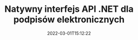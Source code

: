 ---
############################# Static ############################
layout: "product"
date: 2022-03-01T15:12:22
draft: false
#operation: 
#signaturetype: 
#fileformat: 
#productName: Java
lang: pl
#productCode: java
#otherformats: 
#breadcrumb: Put  signature on  for Java
product: "Signature"
product_tag: "signature"
platform: ".NET"
platform_tag: "net"

############################# Head ############################
head_title: "Interfejs API podpisu cyfrowego platformy .NET — podpis elektroniczny w formacie PDF Word Excel, obrazy"
head_description: "Interfejs API podpisu cyfrowego C# .NET, biblioteka eSignature do elektronicznego podpisywania plików PDF, Word, arkuszy kalkulacyjnych Excel, PowerPoint, obrazów i formatów dokumentów graficznych."

############################# Header ############################
title: "Natywny interfejs API .NET dla podpisów elektronicznych"
description: "Dodawaj podpisy cyfrowe do formatów dokumentów i wdrażaj popularne typy podpisów elektronicznych (tekst, obraz, kod QR, kod kreskowy, stempel i metadane) w aplikacjach .NET."
button:
    enable: true

############################# SubMenu ############################
submenu:
    enable: true
    
    left:
        img_alt: "GroupDocs.Signature for .NET"
        image: "https://www.groupdocs.cloud/templates/groupdocs/images/product-logos/groupdocs-signature-net.png"
        product: "GroupDocs.Signature"
        platform: ".NET"

    middle:
        button:
            # button loop
            - link: "#overview"
              text: "Przegląd"

            # button loop
            - link: "#features"
              text: "Cechy"

            # button loop
            - link: "#support"
              text: "Wsparcie"

            # button loop
            - link: "https://products.groupdocs.app/signature"
              text: "Demo na żywo"

            # button loop
            - link: "https://purchase.groupdocs.com/pricing/signature/net"
              text: "cennik"

    right:
        link_download: "https://downloads.groupdocs.com/signature"
        link_learn: "https://docs.groupdocs.com/signature/net/"
        link_buy: "https://purchase.groupdocs.com"

############################# Overview ############################
overview:
    enable: true
    content: |
      Używaj GroupDocs.Signature for .NET API do tworzenia aplikacji w C#, ASP.NET i innych technologiach opartych na .NET, które umożliwiają podpisywanie cyfrowych dokumentów biznesowych, takich jak PDF, Microsoft Word, arkusze kalkulacyjne Excel, prezentacje PowerPoint, obrazy, OpenDocument i innych standardowych formatów plików bez konieczności instalowania dodatkowego oprogramowania. Ta biblioteka podpisów elektronicznych jest łatwa w obsłudze, a programiści .NET mogą łatwo dodawać zaawansowane funkcje podpisów cyfrowych do swoich aplikacji, umożliwiając użytkownikom bezpieczne podpisywanie, wyszukiwanie i weryfikację podpisów elektronicznych z popularnych formatów dokumentów. Obsługuje wdrażanie różnych typów podpisów, takich jak tekst, obraz, kod kreskowy, kod QR, pole formularza, pieczęć i metadane.  

      Interfejs API podpisów dokumentów zapewnia proste i zaawansowane opcje wyszukiwania umożliwiające błyskawiczne zlokalizowanie wymaganych podpisów na dokumencie. Opcje stosowania stylu podpisu, zarządzania wyglądem i dostosowywania właściwości podpisu, takich jak wymiary, cień, wyrównanie i inne, są również wykonalne dzięki temu bogatemu w funkcje interfejsowi API do podpisywania dokumentów.  

      GroupDocs.Signature for .NET może być używany w dowolnym środowisku programistycznym obsługującym platformę .NET. Jest kompatybilny ze wszystkimi językami opartymi na .NET i obsługuje popularne systemy operacyjne (Windows, Linux, MacOS), w których można zainstalować frameworki Mono lub .NET (w tym .NET Core).
    tabs:
      enable: true
      
      ## TAB ONE ##
      tab_one:
        description: |
          Poniżej znajduje się omówienie GroupDocs.Signature dla platformy .NET:
      
        left:
          enable: true
          icon: "fab fa-html5"
          title: "Typy podpisów"
          content: |
            * Podpis tekstowy
            * Podpis obrazu
            * Podpisy cyfrowe
            * Podpis kodu QR
            * Podpis kodu kreskowego
            * Pieczęć podpisu
            * Podpis metadanych
      
      ## TAB TWO ##
      tab_two:
        description: |
          GroupDocs.Signature for .NET obsługuje podpisywanie wszystkich popularnych formatów dokumentów. Wystarczy kilka wierszy kodu, aby dodać podpis PDF, Microsoft Office Word, arkusz kalkulacyjny Excel, obraz, HTML, pocztę e-mail programu Outlook, program OneNote, podpisywanie projektów i grafiki w aplikacjach .NET. [Obsługiwane formaty dokumentów.](https://docs.groupdocs.com/signature/net/supported-document-formats/)

        left:
          enable: true
          table:
            # table loop
            - title: "Microsoft Office"
              content: |
                * **Word:** DOC, DOCX, DOCM, DOT, DOTX, DOTM, RTF, TXT
                * **Excel:** XLS, XLSX, XLSM, XLSB, XLTM, XLT, XLTM, XLTX, XLAM, SXC, SpreadsheetML
                * **PowerPoint:** PPT, PPTX, PPS, PPSX, PPSM, POT, POTM, POTX, PPTM

        right:
          enable: true
          table:
            # table loop
            - title: "Images & Other Formats"
              content: |
                * **Obrazy**: JPG, BMP, PNG, TIFF, GIF, DCM, WEBP
                * **OpenDocument**: ODT, OTT, OTS, ODS, ODP, OTP, ODG
                * **Jpeg2000**: JP2, JPF, JPX, J2K, J2C, JPM
                * **Metapliki**: EMF, WMF, CMX
                * **Przenośny**: PDF
                * **Skalowalna Grafika wektorowa**: CDR, SVG
                * **Adobe Photoshop**: PSD
                * **Inni**: DJVU

      ## TAB THREE ##
      tab_three:
        description: |
          GroupDocs.Signature for .NET obsługuje następujące systemy operacyjne, frameworki i menedżery pakietów:
        
        left:
          enable: true
          table:
            # table loop
            - icon: "fab fa-windows"
              title: "System operacyjny"
              content: |
                * Windows Desktop
                * Windows Server
                * Windows Azure
                * Linux
                * MacOS

            # table loop
            - icon: "fas fa-code"
              title: "Obsługiwane frameworki"
              content: |
                * .NET Framework 2.0 or higher
                * Mono Framework 1.2 or higher
                * .NET Standard 2.0
                * .NET Core 2.0
                * .NET Core 2.1

        right:
          enable: true
          table:
            # table loop
            - icon: "fas fa-box"
              title: "Menedżer pakietów"
              content: |
                * NuGet

            # table loop
            - icon: "fas fa-tools"
              title: "Środowiska programistyczne"
              content: |
                * Microsoft Visual Studio
                * Xamarin.Android
                * Xamarin.IOS
                * Xamarin.Mac
                * MonoDevelop

############################# Features ############################
features:
    enable: true
    title: "GroupDocs.Signature dla funkcji platformy .NET"

    feature:
      # feature loop
      - icon: "fas fa-copy"
        content: "Twórz, wyszukuj, aktualizuj, ukrywaj, weryfikuj i usuwaj podpisy elektroniczne z obsługiwanych formatów dokumentów"

      # feature loop
      - icon: "fas fa-eye"
        content: "Określ zaawansowane podpisy elektroniczne XML (XAdES) dla arkuszy kalkulacyjnych Excel"

      # feature loop
      - icon: "fas fa-bolt"
        content: "Odzyskaj zawartość obrazu z dokumentów podpisanych za pomocą kodu QR, kodu kreskowego i podpisów graficznych"
      
      # feature loop
      - icon: "fas fa-file-powerpoint"
        content: "Ustaw wysokość, szerokość, marginesy i wyrównanie dla podpisu tekstu lub obrazu i umieść na określonej stronie"

      # feature loop
      - icon: "fas fa-code"
        content: "Wyszukuj, weryfikuj i podpisuj cyfrowo dokumenty prezentacji programu PowerPoint"

      # feature loop
      - icon: "fas fa-cloud"
        content: "Podpisuj formaty dokumentów edytora tekstu za pomocą rodzimych znaków wodnych"

      # feature loop
      - icon: "fas fa-remove-format"
        content: "Obsługuje zaokrąglone rogi dla prostokątnych typów podpisów stempli"

      # feature loop
      - icon: "fas fa-comment-slash"
        content: "Zastosuj podpis tekstowy lub graficzny na określonym arkuszu Excel lub ustaw podpis elektroniczny we wszystkich arkuszach"

      # feature loop
      - icon: "fas fa-location-arrow"
        content: "Określ konkretny numer wiersza i kolumny, aby umieścić podpis tekstowy lub graficzny w arkuszu Excel"

      # feature loop
      - icon: "fas fa-border-all"
        content: "Zastosuj cień do podpisu tekstowego w programie Microsoft PowerPoint i ustaw jego kolor, kąt i przezroczystość"

      # feature loop
      - icon: "fas fa-wrench"
        content: "Skonfiguruj style obramowania podpisu tekstowego i opcje czcionek dla arkuszy programu Excel"

      # feature loop
      - icon: "fas fa-columns"
        content: "Ustaw typ podpisu obrazu, np. Okrągły lub kwadratowy i skonfiguruj marginesy, kolor czcionki, obrót"

      # feature loop
      - icon: "fas fa-file-word"
        content: "Zastosuj certyfikaty cyfrowe do dokumentów, arkuszy kalkulacyjnych i plików PDF z linią podpisu"

      # feature loop
      - icon: "fas fa-envelope"
        content: "Wykonaj ustawienia kolorów, zastosuj przezroczystość i obrót do podpisu tekstowego"

      # feature loop
      - icon: "fas fa-print"
        content: "Ustaw opcje jasności i skali szarości oraz określ wcięcie podpisu obrazu w obrazie"

      # feature loop
      - icon: "fas fa-file-archive"
        content: "Osadzaj niestandardowe obiekty, serializuj, a także szyfruj i odszyfruj wartości sygnatur metadanych dokumentu PDF"

      # feature loop
      - icon: "fas fa-lock"
        content: "Ukryj, usuń lub dostosuj wygląd podpisów cyfrowych z dokumentów PDF"

      # feature loop
      - icon: "fas fa-file-code"
        content: "Podpisuj dokumenty PDF za pomocą cyfrowego pola formularza i podpisu tekstowego jako obrazu, adnotacji, naklejki lub znaku wodnego"
      
      # feature loop
      - icon: "fas fa-fill-drip"
        content: "Umieść podpis tekstowy w polach formularzy dokumentów MS Word i PDF"

      # feature loop
      - icon: "fas fa-file-excel"
        content: "Określ dowolne strony dokumentów do przetwarzania podpisu lub rozszerzonej weryfikacji podpisu elektronicznego dla plików Word"

      # feature loop
      - icon: "fas fa-heading"
        content: "Zapisz podpisany plik obrazu w innym formacie i wyeksportuj podpisany arkusz kalkulacyjny jako obraz lub wielostronicowy TIFF"

      # feature loop
      - icon: "fas fa-project-diagram"
        content: "Przypisz, zmodyfikuj i usuń hasło do podpisanych plików oraz zastosuj podpis elektroniczny do plików chronionych hasłem"

      # feature loop
      - icon: "fas fa-cube"
        content: "Arkusze eSign, slajdy PowerPoint, dokumenty Word i obrazy z niestandardowymi obiektami w metadanych"

      # feature loop
      - icon: "fab fa-uncharted"
        content: "Skonfiguruj style pędzla podpisu jako bryłę, teksturę, gradient liniowy i gradient promieniowy"

      # feature loop
      - icon: "fab fa-uncharted"
        content: "Podpisuj dokumenty za pomocą niestandardowego zaszyfrowanego tekstu lub danych z kodu QR"

      # feature loop
      - icon: "fab fa-uncharted"
        content: "Wyszukuj i podpisuj pliki w formacie DjVu jako dokument obrazu"

      # feature loop
      - icon: "fab fa-uncharted"
        content: "Wyodrębnij informacje o dokumencie, np. liczbę stron, poprzez adres URL pliku"

      # feature loop
      - icon: "fab fa-uncharted"
        content: "Wyszukuj, podpisuj i weryfikuj pliki programu CorelDraw jako dokumenty graficzne"

      # feature loop
      - icon: "fab fa-uncharted"
        content: "Przechowuj informacje o historii przetworzonych lub usuniętych podpisów w metadanych"

      # feature loop
      - icon: "fab fa-uncharted"
        content: "Dodaj niestandardowy obiekt danych, kartę VCard lub obiekt e-mail do kodu QR i zweryfikuj zaszyfrowany kod QR w plikach PDF"

    more_feature:
      # more_feature_loop
      - title: "Łatwe dodawanie podpisów cyfrowych"
        content: |
          GroupDocs.Signature for .NET API umożliwia dodawanie różnych typów podpisów do obsługiwanych formatów plików. Typy podpisów, takie jak Tekst, Obraz, Cyfrowy, Pieczęć, Kod QR, Kod kreskowy i Metadane, można zastosować za pomocą GroupDocs.Signature for .NET. Poniższy przykład kodu pokazuje, jak zastosować podpis tekstowy do dokumentu PDF:

          ```cs
          using (Signature signature = new Signature("D:\\sample.pdf"))
          {
          TextSignOptions options = new TextSignOptions("John Smith")
          {
          // ustaw Kolor tekstu
          ForeColor = Color.Red
          };
          // podpisz dokument do pliku
          signature.Sign("D:\\signed.pdf", options);
          }
          ```

      # more_feature_loop
      - title: "Obsługiwane typy podpisów kodów kreskowych"
        content: |
          Nasz interfejs API do manipulacji podpisami oferuje funkcję stosowania podpisów kodów kreskowych do obsługiwanych formatów dokumentów. GroupDocs.Signature for .NET obsługuje różne typy kodów kreskowych, takie jak Code128, Code39Extended, Code39Standard, EAN14, EAN8, ITF14, UPCA i UPCE. Dostępny jest również statyczny obiekt o nazwie „AllTypes”, który obsługuje wszystkie zarejestrowane typy kodów kreskowych.

      # more_feature_loop
      - title: "Wyszukaj podpisy i certyfikaty"
        content: |
          GroupDocs.Signature for .NET API umożliwia wyszukiwanie certyfikatów cyfrowych w dokumentach Word, arkuszach kalkulacyjnych Excel i plikach PDF. Możesz także pobrać wszystkie certyfikaty cyfrowe zarejestrowane w systemie. Podpisy metadanych można również wyszukiwać w dokumentach Word, arkuszach kalkulacyjnych Excel, obrazach i plikach PDF za pomocą GroupDocs.Signature for .NET API.  

          Dzięki GroupDocs.Signature for .NET API możesz wyszukiwać podpisy QR-Code i Barcode w dowolnym dokumencie, prezentacji, arkuszu kalkulacyjnym, obrazie, a także w pliku PDF i pobierać postęp wyszukiwania. Możesz także wyszukiwać niestandardowe obiekty danych z dokumentów podpisanych podpisem QR-Code.

      # more_feature_loop
      - title: "Zaawansowane opcje wyszukiwania kodu kreskowego"
        content: |
          Możesz bardzo łatwo wyszukać i zlokalizować wymagany kod kreskowy za pomocą interfejsu API GroupDocs.Signature for.NET, ponieważ nasz interfejs API podpisu oferuje zaawansowane opcje wyszukiwania. Umożliwiają one wyszukiwanie kodu kreskowego na określonej stronie, wyszukiwanie w całym dokumencie, określanie różnych stron do przeszukania (pierwsza, ostatnia, parzysta, nieparzysta), wyszukiwanie kodu kreskowego o określonym typie kodowania, wyszukiwanie kodu kreskowego na podstawie określonego ciągu tekstowego lub wyszukiwanie kodu kreskowego na podstawie ciągu znaków z opcją „zawiera”.

############################# Support ############################
support:
    enable: true

############################# Solutions ############################
solutions:
    enable: true
    title: "GroupDocs.Signature oferuje interfejsy API do podpisywania dokumentów dla innych popularnych środowisk programistycznych"

    solution:
        # solution loop
        - img_alt: "GroupDocs.Signature for Java"
          image: "https://www.groupdocs.cloud/templates/groupdocs/images/product-logos/groupdocs-signature-java.png"
          product: "GroupDocs.Signature"
          platform: "Java"
          link: "/signature/java/"

############################# Back to top ###############################
back_to_top:
  enable: true
---